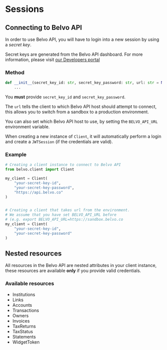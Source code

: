 # Sessions

## Connecting to Belvo API

In order to use Belvo API, you will have to login into a new session by using
a _secret key_.

Secret keys are generated from the Belvo API dashboard. For more information, please visit 
[our Developers portal](https://developers.belvo.co/docs/get-your-belvo-api-keys)

### Method

```python
def __init__(secret_key_id: str, secret_key_password: str, url: str = None) -> None:
    ...
```

You **must** provide `secret_key_id` and `secret_key_password`. 

The `url` tells the client to which Belvo API host should attempt to connect, 
this allows you to switch from a sandbox to a production environment.

You can also set which Belvo API host to use, by setting the `BELVO_API_URL`
environment variable.

When creating a new instance of `Client`, it will automatically perform a login
and create a `JWTSession` (if the credentials are valid).
 

### Example
```python
# Creating a client instance to connect to Belvo API
from belvo.client import Client

my_client = Client(
    "your-secret-key-id", 
    "your-secret-key-password", 
    "https://api.belvo.co"
)


# Creating a client that takes url from the environment.
# We assume that you have set BELVO_API_URL before 
# (e.g. export BELVO_API_URL=https://sandbox.belvo.co
my_client = Client(
    "your-secret-key-id", 
    "your-secret-key-password"
)
```

## Nested resources

All resources in the Belvo API are nested attributes in your client instance,
these resources are available **only** if you provide valid credentials.


### Available resources
* Institutions
* Links
* Accounts
* Transactions
* Owners
* Invoices
* TaxReturns
* TaxStatus
* Statements
* WidgetToken